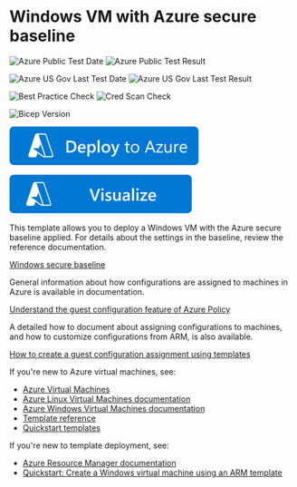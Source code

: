 # Windows VM with Azure secure baseline

![Azure Public Test Date](https://azurequickstartsservice.blob.core.windows.net/badges/quickstarts/microsoft.compute/vm-windows-baseline/PublicLastTestDate.svg)
![Azure Public Test Result](https://azurequickstartsservice.blob.core.windows.net/badges/quickstarts/microsoft.compute/vm-windows-baseline/PublicDeployment.svg)

![Azure US Gov Last Test Date](https://azurequickstartsservice.blob.core.windows.net/badges/quickstarts/microsoft.compute/vm-windows-baseline/FairfaxLastTestDate.svg)
![Azure US Gov Last Test Result](https://azurequickstartsservice.blob.core.windows.net/badges/quickstarts/microsoft.compute/vm-windows-baseline/FairfaxDeployment.svg)

![Best Practice Check](https://azurequickstartsservice.blob.core.windows.net/badges/quickstarts/microsoft.compute/vm-windows-baseline/BestPracticeResult.svg)
![Cred Scan Check](https://azurequickstartsservice.blob.core.windows.net/badges/quickstarts/microsoft.compute/vm-windows-baseline/CredScanResult.svg)

![Bicep Version](https://azurequickstartsservice.blob.core.windows.net/badges/quickstarts/microsoft.compute/vm-windows-baseline/BicepVersion.svg)

[![Deploy To Azure](https://raw.githubusercontent.com/Azure/azure-quickstart-templates/master/1-CONTRIBUTION-GUIDE/images/deploytoazure.svg?sanitize=true)](https://portal.azure.com/#create/Microsoft.Template/uri/https%3A%2F%2Fraw.githubusercontent.com%2FAzure%2Fazure-quickstart-templates%2Fmaster%2Fquickstarts%2Fmicrosoft.compute%2Fvm-windows-baseline%2Fazuredeploy.json)

[![Visualize](https://raw.githubusercontent.com/Azure/azure-quickstart-templates/master/1-CONTRIBUTION-GUIDE/images/visualizebutton.svg?sanitize=true)](http://armviz.io/#/?load=https%3A%2F%2Fraw.githubusercontent.com%2FAzure%2Fazure-quickstart-templates%2Fmaster%2Fquickstarts%2Fmicrosoft.compute%2Fvm-windows-baseline%2Fazuredeploy.json)   

This template allows you to deploy a Windows VM with the Azure secure baseline applied. For details about the settings in the baseline,
review the reference documentation.

[Windows secure baseline](https://docs.microsoft.com/en-us/azure/governance/policy/samples/guest-configuration-baseline-windows)

General information about how configurations are assigned to machines in Azure is available in documentation.

[Understand the guest configuration feature of Azure Policy](https://docs.microsoft.com/en-us/azure/governance/policy/concepts/guest-configuration)

A detailed how to document about assigning configurations to machines, and how to customize configurations from ARM,
is also available.

[How to create a guest configuration assignment using templates](https://docs.microsoft.com/en-us/azure/governance/policy/how-to/guest-configuration-create-assignment)

If you're new to Azure virtual machines, see:

- [Azure Virtual Machines](https://azure.microsoft.com/services/virtual-machines/)
- [Azure Linux Virtual Machines documentation](https://docs.microsoft.com/azure/virtual-machines/linux/)
- [Azure Windows Virtual Machines documentation](https://docs.microsoft.com/azure/virtual-machines/windows/)
- [Template reference](https://docs.microsoft.com/azure/templates/microsoft.compute/allversions)
- [Quickstart templates](https://azure.microsoft.com/resources/templates/?resourceType=Microsoft.Compute&pageNumber=1&sort=Popular)

If you're new to template deployment, see:

- [Azure Resource Manager documentation](https://docs.microsoft.com/azure/azure-resource-manager/)
- [Quickstart: Create a Windows virtual machine using an ARM template](https://docs.microsoft.com/azure/virtual-machines/windows/quick-create-template)
